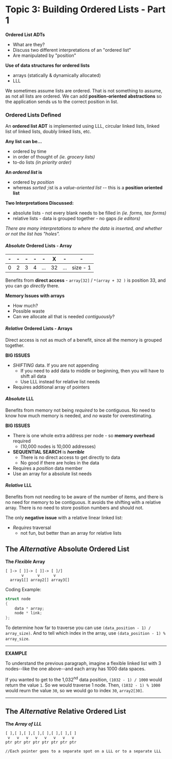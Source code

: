 Topic 3: Building Ordered Lists  - Part 1
=========================================

**Ordered List ADTs**
+ What are they?
+ Discuss two different interpretations of an "ordered list"
+ Are manipulated by "position"

**Use of data structures for ordered lists**
+ arrays (statically & dynamically allocated)
+  LLL

We sometimes assume lists are ordered. That is not something to assume, as not all lists are ordered. We can add **position-oriented abstractions** so the application sends us to the correct position in list.

### Ordered Lists Defined
An **ordered list ADT** is implemented using LLL, circular linked lists, linked list of linked lists, doubly linked lists, etc.

**Any list can be...**
+ ordered by time
+ in order of thought of *(ie. grocery lists)*
+ to-do lists *(in priority order)*

**An *ordered list* is**
+ ordered by *position*
+ whereas *sorted* ;ist is a *value-oriented list* -- this is a **position oriented list**

**Two Interpretations Discussed:**
+ absolute lists - not every blank needs to be filled in *(ie. forms, tax forms)* 
+ relative lists - data is grouped together - no gaps *(ie editors)*

*There are many interpretations to where the data is inserted, and whether or not the list has "holes".*

#### *Absolute* Ordered Lists - Array

| - | - | - | - |  -  |  X |  -  |     -    |
|---|---|---|---|-----|----|-----|----------|
| 0 | 2 | 3 | 4 | ... | 32 | ... | size - 1 |

Benefits from **direct access** - `array[32]` / `*(array + 32 )` is position 33, and you can go *directly* there.

**Memory Issues with arrays**
+ How much?
+ Possible waste
+ Can we allocate all that is needed *contiguously*?

#### *Relative* Ordered Lists - Arrays
Direct access is not as much of a benefit, since all the memory is grouped together.

**BIG ISSUES**
+ *SHIFTING* data. If you are not appending
   - If you need to add data to middle or beginning, then you will have to shift all data
   - Use LLL instead for relative list needs
+ Requires additional array of pointers

#### *Absolute* LLL
Benefits from memory not being *required* to be contiguous. No need to know how much memory is needed, and *no* waste for overestimating.

**BIG ISSUES**
+ There is one whole extra address per node - so **memory overhead** required
  - (10,000 nodes is 10,000 addresses)
+ **SEQUENTIAL SEARCH** is ***horrible***
  - There is no direct access to get directly to data
  - No good if there are holes in the data
+  Requires a *position* data member
+  Use an array for a absolute list needs

#### *Relative* LLL
Benefits from not needing to be aware of the number of items, and there is no need for memory to be contiguous. It avoids the shifting with a relative array. There is no need to store position numbers and should not.

The only **negative issue** with a relative linear linked list:
+ *Requires* traversal
  - not fun, but better than an array for relative lists

## The *Alternative* Absolute Ordered List

**The *Flexible* Array**
```
[ ]-> [ ]]-> [ ]]-> [ ]/]
       v      v      v
  array1[] array2[] array3[]
```

Coding Example:
```c++
struct node
{
	data * array;
	node * link;
};
```

To determine how far to traverse you can use `(data_position - 1) / array_size)`. And to tell which index in the array, use 
`(data_position - 1) % array_size`.
___
**EXAMPLE**

To understand the previous paragraph, imagine a flexible linked list with 3 nodes--like the one above--and each array has 1000 data spaces.

If you wanted to get to the 1,032<sup>nd</sup> data position, `(1032 - 1) / 1000` would return the value `1`. So we would traverse 1 node. 
Then, `(1032 - 1) % 1000` would reurn the value `30`, so we would go to index `30`, `array2[30]`.
___

## The *Alternative* Relative Ordered List

**The *Array of LLL***
```
[ ],[ ],[ ],[ ],[ ],[ ],[ ],[ ]
 v   v   v   v   v   v   v   v
ptr ptr ptr ptr ptr ptr ptr ptr

//Each pointer goes to a separate spot on a LLL or to a separate LLL
```


